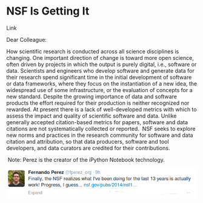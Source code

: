 # NSF Is Getting It

Link  

Dear Colleague:

How scientific research is conducted across all science disciplines is 
changing. One important direction of change is toward more open science,
 often driven by projects in which the output is purely digital, i.e., 
software or data. Scientists and engineers who develop software and 
generate data for their research spend significant time in the initial 
development of software or data frameworks, where they focus on the 
instantiation of a new idea, the widespread use of some infrastructure, 
or the evaluation of concepts for a new standard. Despite the growing 
importance of data and software products the effort required for their 
production is neither recognized nor rewarded. At present there is a 
lack of well-developed metrics with which to assess the impact and 
quality of scientific software and data. Unlike generally accepted 
citation-based metrics for papers, software and data citations are not 
systematically collected or reported.  NSF seeks to explore new norms 
and practices in the research community for software and data citation 
and attribution, so that data producers, software and tool developers, 
and data curators are credited for their contributions.

 Note: Perez is the creator of the iPython Notebook technology. 













![](Screenshotfrom2014-04-16090100.png)
